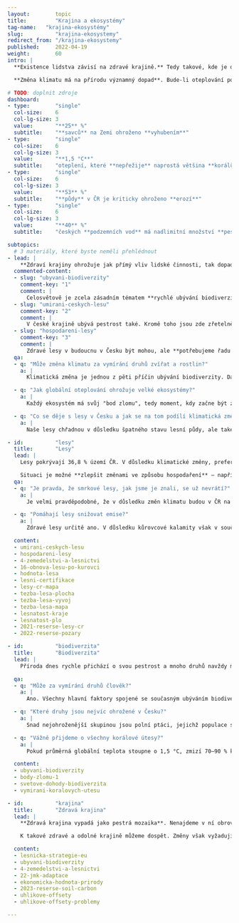 ```yaml
---
layout:        topic
title:         "Krajina a ekosystémy"
tag-name:	"krajina-ekosystémy"
slug:          "krajina-ekosystemy"
redirect_from: "/krajina-ekosystemy"
published:     2022-04-19
weight:        60
intro: |
  **Existence lidstva závisí na zdravé krajině.** Tedy takové, kde je dostatek vody, kde nechybí pestrá vegetace a kde je doma bezpočet druhů živočichů. Zdravá a rozmanitá krajina nás všechny živí a zároveň vytváří prostředí, kde se dá příjemně žít.

  **Změna klimatu má na přírodu významný dopad**. Bude-li oteplování pokračovat, pravděpodobně dojde k překročení **bodů zlomu u některých velkých ekosystémů**, jako jsou korálové útesy nebo deštné pralesy, což v těchto ekosystémech způsobí nevratné změny a může to vést až k jejich zániku, s významnými důsledky také pro člověka. Zastavení změny klimatu a lepší péče o krajinu, která zvýší její schopnost adaptace na měnící se podmínky, je proto zásadní nejen pro přírodu, ale i pro lidstvo.

# TODO: doplnit zdroje
dashboard:
- type:        "single"
  col-size:    6
  col-lg-size: 3
  value:       "**25** %"
  subtitle:    "**savců** na Zemi ohroženo **vyhubením**"
- type:        "single"
  col-size:    6
  col-lg-size: 3
  value:       "**1,5 °C**"
  subtitle:    "oteplení, které **nepřežije** naprostá většina **korálů**"
- type:        "single"
  col-size:    6
  col-lg-size: 3
  value:       "**53** %"
  subtitle:    "**půdy** v ČR je kriticky ohroženo **erozí**"
- type:        "single"
  col-size:    6
  col-lg-size: 3
  value:       "**40** %"
  subtitle:    "českých **podzemních vod** má nadlimitní množství **pesticidů**"

subtopics:
  # 3 materiály, které byste neměli přehlédnout
- lead: |
    **Zdraví krajiny ohrožuje jak přímý vliv lidské činnosti, tak dopady změny klimatu**. Co se s přírodou kolem nás děje a co s tím můžeme dělat?
  commented-content:
  - slug: "ubyvani-biodiverzity"
    comment-key: "1"
    comment: |
      Celosvětově je zcela zásadním tématem **rychlé ubývání biodiverzity**. Všechny hlavní příčiny této změny jsou spojeny s člověkem.
  - slug: "umirani-ceskych-lesu"
    comment-key: "2"
    comment: |
      V české krajině ubývá pestrost také. Kromě toho jsou zde zřetelně vidět i dopady změn klimatu, např. **odumírání jehličnatých lesů**.
  - slug: "hospodareni-lesy"
    comment-key: "3"
    comment: |
      Zdravé lesy v budoucnu v Česku být mohou, ale **potřebujeme řadu změn v lesním hospodaření**.
  qa:
  - q: "Může změna klimatu za vymírání druhů zvířat a rostlin?"
    a: |
      Klimatická změna je jednou z pěti příčin ubývání biodiverzity. Dále se na něm podílí nadměrná exploatace (tedy lov ptáků, savců a intenzivní rybolov), šíření nepůvodních druhů do míst, kde dříve nebyly, ubývání biotopů za účelem rozšiřování polí a plantáží a také znečištění prostředí způsobené používáním velkého množství pesticidů a umělých hnojiv.

  - q: "Jak globální oteplování ohrožuje velké ekosystémy?"
    a: |
      Každý ekosystém má svůj "bod zlomu", tedy moment, kdy začne být změna přírodních podmínek natolik významná, že už ji tento ekosystém není schopen dále zvládat a "zlomí se" – podobně jako větev stromu při příliš velkém zatížení. Zatímco oteplení o 1,5 °C bude fatální "jen" pro většinu korálových útesů v oceánech, hranicí 2 °C se již blížíme pravděpodobným bodům zlomu u mnoha velkých ekosystémů na naší planetě, jako jsou například severské jehličnaté lesy.

  - q: "Co se děje s lesy v Česku a jak se na tom podílí klimatická změna?"
    a: |
      Naše lesy chřadnou v důsledku špatného stavu lesní půdy, ale také kvůli nevhodnému lesnímu hospodaření, jež po dlouhou dobu kladlo ekonomický zájem nad přírodu. Klimatická změna je třetí faktor, který situaci dále zhoršuje – otepluje se, voda se více odpařuje, mění se charakter srážek, a les je tak ještě zranitelnější, mimo jiné i vůči škůdcům, s nimiž si dříve uměl poradit lépe. Kůrovcové kalamity nejsou ničím novým, lesy však nikdy nebyly tak málo odolné, jako jsou v důsledku uvedených faktorů dnes, a proto kalamity neprobíhaly v takovém rozsahu – jen v letech 2016–2020 byla v ČR vytěžena plocha jehličnatého lesa odpovídající obdélníku o rozměrech 56×26 km.

- id:          "lesy"
  title:       "Lesy"
  lead: |
    Lesy pokrývají 36,8 % území ČR. V důsledku klimatické změny, preferování monokultur jehličnanů v minulosti a špatného stavu lesní půdy jsou dnes české lesy jednak **zranitelné vůči škůdcům** (například kůrovci) a jednak mají **nízkou schopnost adaptace na měnící se podmínky**, jako je rostoucí průměrná roční teplota, změny v rozložení srážek a podobně.

    Situaci je možné **zlepšit změnami ve způsobu hospodaření** – například pestřejší skladbou dřevin a vysazováním druhů, které budou méně citlivé na sucho a vyšší teploty než smrky, či šetrnější těžbou. **Důležité však budou i legislativní kroky**, jež například umožní efektivně regulovat stavy zvěře, **a také finanční podpora** lesnictví **ze strany státu**.
  qa:
  - q: "Je pravda, že smrkové lesy, jak jsme je znali, se už nevrátí?"
    a: |
      Je velmi pravděpodobné, že v důsledku změn klimatu budou v ČR na konci 21. století smrky už jen v nejvyšších horských polohách, jinde prakticky zmizí nebo se budou vyskytovat ojediněle. I ve středních a nižších polohách můžeme mít zdravé a odolné lesy, musí se však změnit jejich skladba – dařit se bude zejména dřevinám, které budou odolnější vůči suchu a nárůstu teplot (dub, buk).

  - q: "Pomáhají lesy snižovat emise?"
    a: |
      Zdravé lesy určitě ano. V důsledku kůrovcové kalamity však v současnosti české lesy nejenže emise nesnižují, ale naopak jich velké množství samy vytvářejí – do půdy, která zůstane odkrytá na slunci po kalamitní těžbě a vysychá, se žádný uhlík neukládá, naopak se z ní uvolňuje do atmosféry. Množství emisí z našich lesů bylo v roce 2019 už srovnatelné s množstvím, které vyprodukuje veškerá osobní automobilová doprava v Česku.

  content:
  - umirani-ceskych-lesu
  - hospodareni-lesy
  - 4-zemedelstvi-a-lesnictvi
  - 16-obnova-lesu-po-kurovci
  - hodnota-lesa
  - lesni-certifikace
  - lesy-cr-mapa
  - tezba-lesa-plocha
  - tezba-lesa-vyvoj
  - tezba-lesa-mapa
  - lesnatost-kraje
  - lesnatost-plo
  - 2021-reserse-lesy-cr
  - 2022-reserse-pozary

- id:          "biodiverzita"
  title:       "Biodiverzita"
  lead: |
    Příroda dnes rychle přichází o svou pestrost a mnoho druhů navždy mizí. Jen v živočišné říši je nyní vyhubením více či méně ohrožena zhruba 1/7 všech ptáků, 1/4 savců, 1/3 plazů, 1/3 paryb (žraloků a rejnoků) a 2/3 obojživelníků. K tomu, abychom tomuto chudnutí živého světa zabránili, bude ovšem **nutné udělat víc než jen chránit malé kousky přírody** v rezervacích – **musíme vrátit život a pestrost i na pole, louky, do lesů, řek nebo rybníků** v krajině, kde žijeme a často intenzivně hospodaříme. Velmi důležité přitom bude vnímat krajinné návaznosti (dívat se na krajinu jako na celek) a umět přemýšlet v delších časových úsecích, než je několik nejbližších let.

  qa:
  - q: "Může za vymírání druhů člověk?"
    a: |
      Ano. Všechny hlavní faktory spojené se současným ubýváním biodiverzity jsou důsledkem aktivity člověka. Což je dobrá zpráva v tom smyslu, že záleží do velké míry na nás, zda se tento negativní trend podaří zvrátit. Více v textu [Proč příroda tak rychle přichází o svou rozmanitost?](/explainery/ubyvani-biodiverzity).

  - q: "Které druhy jsou nejvíc ohrožené v Česku?"
    a: |
      Snad nejohroženější skupinou jsou polní ptáci, jejichž populace se rychle zmenšují: mizí skřivani a luční konipasové, sýčci či chocholouši patří mezi kriticky ohrožené. Ubývá také různých druhů motýlů a hmyzu.

  - q: "Vážně přijdeme o všechny korálové útesy?"
    a: |
      Pokud průměrná globální teplota stoupne o 1,5 °C, zmizí 70–90 % korálových útesů, při oteplení o 2 °C pak nepřežijí již téměř žádní teplovodní koráli. Ti přitom vytvářejí podmínky pro život nejméně čtvrtiny všech známých mořských druhů (z hlediska druhové pestrosti překonávají i tropické deštné pralesy) a na jejich existenci závisí obživa přinejmenším půl miliardy lidí.

  content:
  - ubyvani-biodiverzity
  - body-zlomu-1
  - svetove-dohody-biodiverzita
  - vymirani-koralovych-utesu

- id:          "krajina"
  title:       "Zdravá krajina"
  lead: |
    **Zdravá krajina vypadá jako pestrá mozaika**. Nenajdeme v ní obrovské lány s jedinou plodinou, které jsou jinak téměř bez života. Není to krajina s holými kopci, jež zbyly po jehličnatých lesích, s řekami v betonových korytech, krajina bez obojživelníků, ryb, hmyzu či ptáků. Díky této pestrosti **je to i krajina odolná** – dokáže se dobře vyrovnávat s různými změnami, včetně těch klimatických. A zároveň je to pro nás **dlouhodobě jediná záruka obživy**: kde je vyschlá či degradovaná půda nebo kde chybí opylovači, nemůže být kvalitní a hojná úroda.

    K takové zdravé a odolné krajině můžeme dospět. Změny však vyžadují dobrou vůli hospodařit s ohledem na přírodu a současně musejí zemědělcům a lesníkům dávat smysl i ekonomicky. **Klíčová je** v tom **promyšlená pomoc ze strany státu**, který stanoví jasná kritéria pro dotace a šetrné hospodaření.

  content:
  - lesnicka-strategie-eu
  - ubyvani-biodiverzity
  - 4-zemedelstvi-a-lesnictvi
  - 22-jmk-adaptace
  - ekonomicka-hodnota-prirody
  - 2023-reserse-soil-carbon
  - uhlikove-offsety
  - uhlikove-offsety-problemy

---
```

